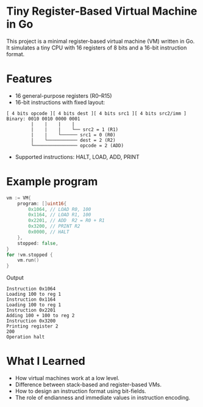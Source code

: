 # Tiny Register-Based Virtual Machine in Go
This project is a minimal register-based virtual machine (VM) written in Go.
It simulates a tiny CPU with 16 registers  of 8 bits and a 16-bit instruction format.
# Features
- 16 general-purpose registers (R0–R15)
- 16-bit instructions with fixed layout:
```
[ 4 bits opcode ][ 4 bits dest ][ 4 bits src1 ][ 4 bits src2/imm ]
Binary: 0010 0010 0000 0001
         |    |    |    |
         |    |    |    └── src2 = 1 (R1)
         |    |    └────── src1 = 0 (R0)
         |    └─────────── dest = 2 (R2)
         └──────────────── opcode = 2 (ADD)
```
- Supported instructions: HALT, LOAD, ADD, PRINT

# Example program 
```go
vm := VM{
    program: []uint16{
        0x1064, // LOAD R0, 100
        0x1164, // LOAD R1, 100
        0x2201, // ADD  R2 = R0 + R1
        0x3200, // PRINT R2
        0x0000, // HALT
    },
    stopped: false,
}
for !vm.stopped {
    vm.run()
}
```
Output 
```
Instruction 0x1064
Loading 100 to reg 1
Instruction 0x1164
Loading 100 to reg 1
Instruction 0x2201
Adding 100 + 100 to reg 2
Instruction 0x3200
Printing register 2
200
Operation halt
```
# What I Learned
- How virtual machines work at a low level.
- Difference between stack-based and register-based VMs.
- How to design an instruction format using bit-fields.
- The role of endianness and immediate values in instruction encoding.
